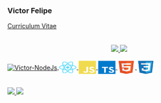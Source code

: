### Victor Felipe

<div>
  <a href="https://gitconnected.com/victor-felipe-code/resume" target="_blank" alt="Victor-Curriculum Vitae">
    Curriculum Vitae
  </a>
</div>
</br></br>

<div align="center">
  <a href="https://github.com/victor-felipe-code">
  <img height="180em" src="https://github-readme-stats.vercel.app/api?username=victor-felipe-code&show_icons=true&theme=dark&include_all_commits=true&count_private=true"/>
  <img height="180em" src="https://github-readme-stats.vercel.app/api/top-langs/?username=victor-felipe-code&layout=compact&langs_count=7&theme=dracula"/>
</div>
  
<div style="display: inline_block"><br>
  <img align="center" alt="Victor-NodeJs" height="30" width="40"
       src="https://cdn.jsdelivr.net/gh/devicons/devicon/icons/nodejs/nodejs-original.svg" />
   <img align="center" alt="Victor-React" height="30" width="40" src="https://raw.githubusercontent.com/devicons/devicon/master/icons/react/react-original.svg">
  <img align="center" alt="Victor-Js" height="30" width="40" src="https://raw.githubusercontent.com/devicons/devicon/master/icons/javascript/javascript-plain.svg">
  <img align="center" alt="Victor-Ts" height="30" width="40" src="https://raw.githubusercontent.com/devicons/devicon/master/icons/typescript/typescript-plain.svg">
  <img align="center" alt="Victor-HTML" height="30" width="40" src="https://raw.githubusercontent.com/devicons/devicon/master/icons/html5/html5-original.svg">
  <img align="center" alt="Victor-CSS" height="30" width="40" src="https://raw.githubusercontent.com/devicons/devicon/master/icons/css3/css3-original.svg">
</div>

  ##

<div> 
  <a href = "mailto:victorfelipeoliveira1@gmail.com" target="_blank">
    <img src="https://img.shields.io/badge/-Gmail-%23333?style=for-the-badge&logo=gmail&logoColor=white" target="_blank">
  </a>
  <a href="https://www.linkedin.com/in/victorfelipeoliveira/" target="_blank">
    <img src="https://img.shields.io/badge/-LinkedIn-%230077B5?style=for-the-badge&logo=linkedin&logoColor=white" target="_blank">
  </a> 
</div>
